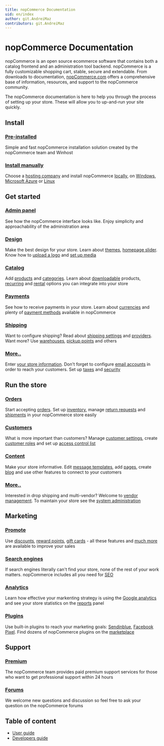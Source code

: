 ```yaml
---
title: nopCommerce Documentation
uid: en/index
author: git.AndreiMaz
contributors: git.AndreiMaz
---
```


# nopCommerce Documentation

nopCommerce is an open source ecommerce software that contains both a catalog frontend and an administration tool backend. nopCommerce is a fully customizable shopping cart, stable, secure and extendable. From downloads to documentation, [nopCommerce.com](https://www.nopCommerce.com) offers a comprehensive base of information, resources, and support to the nopCommerce community.

The nopCommerce documentation is here to help you through the process of setting up your store. These will allow you to up-and-run your site quickly.

<h2 class="click-links-title">Install</h2>
<div class="quick-links">
    <div class="quick-item pre-installed">
        <a href="/en/installation-and-upgrading/installing-nopcommerce/pre-installed-nopcommerce.html"><h3>Pre-installed</h3></a>
        <p>Simple and fast nopCommerce installation solution created by the nopCommerce team and Winhost</p>
    </div>
    <div class="quick-item manually">
        <a href="/en/installation-and-upgrading/installing-nopcommerce/index.html"><h3>Install manually</h3></a>
        <p>Choose a <a href="/en/installation-and-upgrading/installing-nopcommerce/choose-a-hosting-company.html">hosting company</a> and install nopCommerce <a href="/en/installation-and-upgrading/installing-nopcommerce/installing-local.html">locally</a>, on <a href="/en/installation-and-upgrading/installing-nopcommerce/installing-on-windows.html">Windows</a>, <a href="/en/installation-and-upgrading/installing-nopcommerce/installing-on-microsoft-azure.html">Microsoft Azure</a> or <a href="/en/installation-and-upgrading/installing-nopcommerce/installing-on-linux.html">Linux</a></p>
    </div>
</div>

<h2 class="click-links-title">Get started</h2>
<div class="quick-links">
    <div class="quick-item admin-panel">
        <a href="/en/getting-started/admin-area-overview.html"><h3>Admin panel</h3></a>
        <p>See how the nopCommerce interface looks like. Enjoy simplicity and approachability of the administration area</p>
    </div>
    <div class="quick-item design">
        <a href="/en/getting-started/design-your-store/index.html"><h3>Design</h3></a>
        <p>Make the best design for your store. Learn about <a href="/en/getting-started/design-your-store/choose-and-install-a-theme.html">themes</a>, <a href="/en/getting-started/design-your-store/nivo-slider.html">homepage slider</a>. Know how to <a href="/en/getting-started/design-your-store/uploading-your-logo.html">upload a logo</a> and <a href="/en/getting-started/design-your-store/media-settings.html">set up media</a></p>
    </div>
</div>
<div class="quick-links">
    <div class="quick-item catalog">
        <a href="/en/running-your-store/catalog/index.html"><h3>Catalog</h3></a>
        <p>Add <a href="/en/running-your-store/catalog/products/add-products.html">products</a> and <a href="/en/running-your-store/catalog/categories.html">categories</a>. Learn about <a href="/en/running-your-store/catalog/products/downloadable-products.html">downloadable</a> products, <a href="/en/running-your-store/catalog/products/recurring-products.html">recurring</a> and <a href="/en/running-your-store/catalog/products/rental-products.html">rental</a> options you can integrate into your store</p>
    </div>
    <div class="quick-item payments">
        <a href="/en/getting-started/configure-payments/index.html"><h3>Payments</h3></a>
        <p>See how to receive payments in your store. Learn about <a href="/en/getting-started/configure-payments/advanced-configuration/currencies.html">currencies</a> and plenty of <a href="/en/getting-started/configure-payments/payment-methods/index.html">payment methods</a> available in nopCommerce</p>
    </div>
</div>
<div class="quick-links">
    <div class="quick-item shipping">
        <a href="/en/getting-started/configure-shipping/index.html"><h3>Shipping</h3></a>
        <p>Want to configure shipping? Read about <a href="/en/getting-started/configure-shipping/shipping-settings.html">shipping settings</a> and <a href="/en/getting-started/configure-shipping/shipping-providers/index.html">providers</a>. Want more? Use <a href="/en/getting-started/configure-shipping/advanced-configuration/warehouses.html">warehouses</a>, <a href="/en/getting-started/configure-shipping/advanced-configuration/pickup-points.html">pickup points</a> and others</p>
    </div>
    <div class="quick-item more">
        <a href="/en/getting-started/index.html"><h3>More..</h3></a>
        <p>Enter <a href="/en/getting-started/advanced-configuration/your-store-information.html">your store information</a>. Don't forget to configure <a href="/en/getting-started/email-accounts.html">email accounts</a> in order to reach your customers. Set up <a href="/en/getting-started/configure-taxes/index.html">taxes</a> and <a href="/en/getting-started/advanced-configuration/security-settings.html">security</a></p>
    </div>
</div>

<h2 class="click-links-title">Run the store</h2>
<div class="quick-links">
    <div class="quick-item orders">
        <a href="/en/running-your-store/order-management/index.html"><h3>Orders</h3></a>
        <p>Start accepting <a href="/en/running-your-store/order-management/orders.html">orders</a>. Set up <a href="/en/running-your-store/order-management/inventory-management.html">inventory</a>, manage <a href="/en/running-your-store/order-management/return-requests.html">return requests</a> and <a href="/en/running-your-store/order-management/shipping-management.html">shipments</a> in your nopCommerce store easily</p>
    </div>
    <div class="quick-item customers">
        <a href="/en/running-your-store/customer-management/index.html"><h3>Customers</h3></a>
        <p>What is more important than customers? Manage <a href="/en/running-your-store/customer-management/customer-settings.html">customer settings</a>, create <a href="/en/running-your-store/customer-management/customer-roles.html">customer roles</a> and set up <a href="/en/running-your-store/customer-management/access-control-list.html">access control list</a></p>
    </div>
</div>
<div class="quick-links">
    <div class="quick-item content">
        <a href="/en/running-your-store/content-management/index.html"><h3>Content</h3></a>
        <p>Make your store informative. Edit <a href="/en/running-your-store/content-management/message-templates.html">message templates</a>, add <a href="/en/running-your-store/content-management/topics-pages.html">pages</a>, create <a href="/en/running-your-store/content-management/blog.html">blog</a> and use other features to connect to your customers</p>
    </div>
    <div class="quick-item more">
        <a href="/en/running-your-store/index.html"><h3>More..</h3></a>
        <p>Interested in drop shipping and multi-vendor? Welcome to <a href="/en/running-your-store/vendor-management.html">vendor management</a>. To maintain your store see the <a href="/en/running-your-store/system-administration/index.html">system administration</a></p>
    </div>
</div>

<h2 class="click-links-title">Marketing</h2>
<div class="quick-links">
    <div class="quick-item promotional">
        <a href="/en/running-your-store/promotional-tools/index.html"><h3>Promote</h3></a>
        <p>Use <a href="/en/running-your-store/promotional-tools/discounts.html">discounts</a>, <a href="/en/running-your-store/promotional-tools/reward-points.html">reward points</a>, <a href="/en/running-your-store/promotional-tools/gift-cards.html">gift cards</a> - all these features and <a href="/en/running-your-store/promotional-tools/index.html">much more</a> are available to improve your sales</p>
    </div>
    <div class="quick-item search-engines">
        <a href="/en/running-your-store/search-engine-optimization.html"><h3>Search engines</h3></a>
        <p>If search engines literally can't find your store, none of the rest of your work matters. nopCommerce includes all you need for <a href="/en/running-your-store/search-engine-optimization.html">SEO</a></p>
    </div>
</div>
<div class="quick-links">
    <div class="quick-item analytics">
        <a href="/en/getting-started/advanced-configuration/configure-analytics.html"><h3>Analytics</h3></a>
        <p>Learn how effective your markenting strategy is using the <a href="/en/getting-started/advanced-configuration/configure-analytics.html">Google analytics</a> and see your store statistics on the <a href="/en/running-your-store/reports.html">reports</a> panel</p>
    </div>
    <div class="quick-item plugins">
        <a href="/en/getting-started/advanced-configuration/plugins-in-nopcommerce.html"><h3>Plugins</h3></a>
        <p>Use built-in plugins to reach your marketing goals: <a href="/en/running-your-store/promotional-tools/sendinblue-integration/index.html">Sendinblue</a>, <a href="/en/running-your-store/promotional-tools/facebook-pixel.html">Facebook Pixel</a>. Find dozens of nopCommerce plugins on the <a target="_blank" href="https://www.nopcommerce.com/en/marketplace">marketplace</a></p>
    </div>
</div>

<h2 class="click-links-title">Support</h2>
<div class="quick-links">
    <div class="quick-item premium">
        <a target="_blank" href="https://www.nopcommerce.com/en/nopcommerce-premium-support-services"><h3>Premium</h3></a>
        <p>The nopCommerce team provides paid premium support services for those who want to get professional support within 24 hours</p>
    </div>
    <div class="quick-item forums">
        <a target="_blank" href="https://www.nopcommerce.com/en/boards"><h3>Forums</h3></a>
        <p>We welcome new questions and discussion so feel free to ask your question on the nopCommerce forums</p>
    </div>
</div>

## Table of content
* [User guide](xref:en/getting-started/index)
* [Developers guide](xref:en/developer/index)
